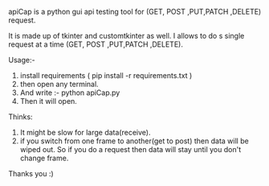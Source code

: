 apiCap is a python gui api testing tool for (GET, POST ,PUT,PATCH ,DELETE) request.

It is made up of tkinter and customtkinter as well. I allows to do s single request at a time (GET, POST ,PUT,PATCH ,DELETE).

Usage:-
1. install requirements ( pip install -r requirements.txt )
2. then open any terminal.
3. And write :- python apiCap.py
4. Then it will open.

Thinks:
1. It might be slow for large data(receive).
2. if you switch from one frame to another(get to post) then data will be wiped out. So if you do a request then data will stay until you don't change frame.

Thanks you :)
